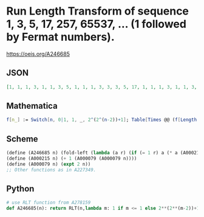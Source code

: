# Run Length Transform of sequence 1, 3, 5, 17, 257, 65537, \.\.\. \(1 followed by Fermat numbers\)\.
https://oeis.org/A246685
## JSON
```JSON
[1, 1, 1, 3, 1, 1, 3, 5, 1, 1, 1, 3, 3, 3, 5, 17, 1, 1, 1, 3, 1, 1, 3, 5, 3, 3, 3, 9, 5, 5, 17, 257, 1, 1, 1, 3, 1, 1, 3, 5, 1, 1, 1, 3, 3, 3, 5, 17, 3, 3, 3, 9, 3, 3, 9, 15, 5, 5, 5, 15, 17, 17, 257, 65537, 1, 1, 1, 3, 1, 1, 3, 5, 1, 1, 1, 3, 3, 3, 5, 17, 1, 1, 1, 3, 1, 1, 3, 5, 3, 3, 3, 9, 5, 5, 17, 257]
```
## Mathematica
```Mathematica
f[n_] := Switch[n, 0|1, 1, _, 2^(2^(n-2))+1]; Table[Times @@ (f[Length[#]] &) /@ Select[s = Split[IntegerDigits[n, 2]], #[[1]] == 1&], {n, 0, 95}] (* _Jean-François Alcover_, Jul 11 2017 *)
```
## Scheme
```Scheme
(define (A246685 n) (fold-left (lambda (a r) (if (= 1 r) a (* a (A000215 (- r 2))))) 1 (bisect (reverse (binexp->runcount1list n)) (- 1 (modulo n 2)))))
(define (A000215 n) (+ 1 (A000079 (A000079 n))))
(define (A000079 n) (expt 2 n))
;; Other functions as in A227349.
```
## Python
```Python
# use RLT function from A278159
def A246685(n): return RLT(n,lambda m: 1 if m <= 1 else 2**(2**(m-2))+1) # _Chai Wah Wu_, Feb 04 2022
```
